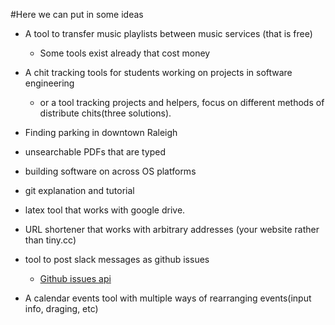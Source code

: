 #Here we can put in some ideas

* A tool to transfer music playlists between music services (that is free)
    - Some tools exist already that cost money
* A chit tracking tools for students working on projects in software engineering
    - or a tool tracking projects and helpers, focus on different methods of distribute chits(three solutions).
* Finding parking in downtown Raleigh
* unsearchable PDFs that are typed
* building software on across OS platforms
* git explanation and tutorial
* latex tool that works with google drive.
* URL shortener that works with arbitrary addresses (your website rather than tiny.cc)

* tool to post slack messages as github issues
    - [Github issues api](https://developer.github.com/v3/issues/)
* A calendar events tool with multiple ways of rearranging events(input info, draging, etc)

